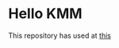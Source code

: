 # Hello KMM
This repository has used at [this](https://ryunen344.github.io/codelabs/codelabs/02_kmm/index.html)
